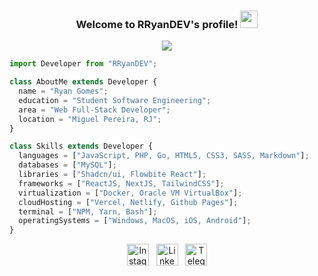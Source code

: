 <h3 align="center">
  Welcome to RRyanDEV's profile!
  <img src="https://media.giphy.com/media/hvRJCLFzcasrR4ia7z/giphy.gif" width="28">
</h3>
<p align="center">
   <a href="https://rryandev.vercel.app"><img src="https://readme-typing-svg.demolab.com?font=Fira+Code&pause=1000&center=true&vCenter=true&width=435&lines=Click+To+Acess+My+Portifolio"></a>
</p>

```js
import Developer from "RRyanDEV";

class AboutMe extends Developer {
  name = "Ryan Gomes";
  education = "Student Software Engineering";
  area = "Web Full-Stack Developer";
  location = "Miguel Pereira, RJ";
}

class Skills extends Developer {
  languages = ["JavaScript, PHP, Go, HTML5, CSS3, SASS, Markdown"];
  databases = ["MySQL"];
  libraries = ["Shadcn/ui, Flowbite React"];
  frameworks = ["ReactJS, NextJS, TailwindCSS"];
  virtualization = ["Docker, Oracle VM VirtualBox"];
  cloudHosting = ["Vercel, Netlify, Github Pages"];
  terminal = ["NPM, Yarn, Bash"];
  operatingSystems = ["Windows, MacOS, iOS, Android"];
}
```

<p align="center">
<a href="https://instagram.com/reeal_ryaan/"><img width="35em" alt="Instagram" title="Instagram" src="https://www.svgrepo.com/show/111199/instagram.svg"></a>
&#8287;
<a href="https://www.linkedin.com/in/rryandev"><img width="35em" alt="Linkedin" title="Linkedin" src="https://www.svgrepo.com/show/205292/linkedin.svg"></a>
&#8287;
<a href="https://t.me/ryaanreeal"><img width="35em" alt="Telegram" title="Telegram" src="https://www.svgrepo.com/show/303292/telegram-logo.svg"></a>

</p>

<!-- Version:
v6.0.0.250728 -->

